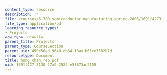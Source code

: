 ```yaml
---
content_type: resource
description: ''
file: /courses/6-780-semiconductor-manufacturing-spring-2003/1691f427313027a92584e5f673ac2155_hung_chan_rep.pdf
file_type: application/pdf
learning_resource_types:
- Projects
ocw_type: OCWFile
parent_title: Projects
parent_type: CourseSection
parent_uid: 450e56ad-9640-db34-f8aa-b61ce3502b7d
resourcetype: Document
title: hung_chan_rep.pdf
uid: 1691f427-3130-27a9-2584-e5f673ac2155
---
```

